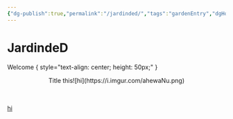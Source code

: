 ```yaml
---
{"dg-publish":true,"permalink":"/jardinded/","tags":"gardenEntry","dgHomeLink":true,"dgPassFrontmatter":false}
---
```



# JardindeD
Welcome
{ style="text-align: center; height: 50px;" }


<p style='text-align: center; height: 50px;'  markdown=1>Title this![hi](https://i.imgur.com/ahewaNu.png) 

</p>

[hi](https://i.imgur.com/ahewaNu.png) 




